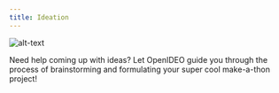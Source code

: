 ```yaml
---
title: Ideation
---
```

![alt-text](../assets/workshops/openideo.jpg)

Need help coming up with ideas? Let OpenIDEO guide you through the process of brainstorming and formulating your super cool make-a-thon project!
